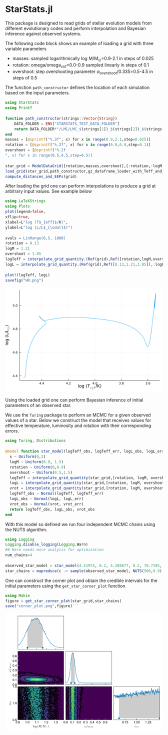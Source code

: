 # StarStats.jl

This package is designed to read grids of stellar evolution models from different evolutionary codes and perform interpolation and Bayesian inference against observed systems.

The following code  block shows an example of loading a grid with three variable parameters

* masses: sampled logarithmically log M/M$_{\odot}$=0.9-2.1 in steps of 0.025
* rotation:  omega/omega$_{crit}$=0.0-0.9 sampled linearly in steps of 0.1
* overshoot:  step overshooting parameter $\alpha_{overshoot}/0.335$=0.5-4.5 in steps of 0.5

The function `path_constructor` defines the location of each simulation based on the input parameters.

```julia
using StarStats
using Printf

function path_constructor(strings::Vector{String})
    DATA_FOLDER = ENV["STARSTATS_TEST_DATA_FOLDER"]
    return DATA_FOLDER*"/LMC/LMC_$(strings[1])_$(strings[2])_$(strings[3]).track.gz"
end
masses = [@sprintf("%.3f", x) for x in range(0.9,2.1,step=0.025)]
rotation = [@sprintf("%.2f", x) for x in range(0.0,0.9,step=0.1)]
overshoot = [@sprintf("%.2f
", x) for x in range(0.5,4.5,step=0.5)]

star_grid = ModelDataGrid([rotation,masses,overshoot],[:rotation,:logM,:overshoot])
load_grid(star_grid,path_constructor,gz_dataframe_loader_with_Teff_and_star_age_fix); 
compute_distances_and_EEPs(grid)
```

After loading the grid one can perform interpolations to produce a grid at arbitrary input values. See example below

```julia
using LaTeXStrings
using Plots
plot(legend=false,
xflip=true, 
xlabel=L"log (T$_{eff}$/K)",
ylabel=L"log (L/L$_{\odot}$)")

xvals = LinRange(0,5, 1000)
rotation = 0.13
logM = 1.21
overshoot = 1.05
logTeff = interpolate_grid_quantity.(Ref(grid),Ref([rotation,logM,overshoot]),:logTeff, xvals)
logL = interpolate_grid_quantity.(Ref(grid),Ref([0.13,1.21,1.05]),:logL, xvals)

plot!(logTeff, logL)
savefig("HR.png")
```

![example HR](test_notebook/HR.png)

Using the loaded grid one can perform Bayesian inference of initial parameters of an observed star.

We use the `Turing` package to perform an MCMC   for a given  observed values of a star. Below we construct the model that receives values for effective temperature, luminosity and rotation with their corresponding errors.

```julia
using Turing, Distributions

@model function star_model(logTeff_obs, logTeff_err, logL_obs, logL_err, vrot_obs, vrot_err, star_grid)
  x ~ Uniform(0,3)
  logM ~ Uniform(0.9, 1.5)
  rotation ~ Uniform(0,0.9)
  overshoot ~ Uniform(0.5,1.5)
  logTeff = interpolate_grid_quantity(star_grid,[rotation, logM, overshoot],:logTeff,x)
  logL = interpolate_grid_quantity(star_grid,[rotation, logM, overshoot],:logL,x)
  vrot = interpolate_grid_quantity(star_grid,[rotation, logM, overshoot],:vrot,x)
  logTeff_obs ~ Normal(logTeff, logTeff_err)
  logL_obs ~ Normal(logL, logL_err)
  vrot_obs ~ Normal(vrot, vrot_err)
  return logTeff_obs, logL_obs, vrot_obs
end
```

With this model so defined we run four independent MCMC chains using the NUTS algorithm.

```julia
using Logging
Logging.disable_logging(Logging.Warn)
## Here needs more analysis for optimization
num_chains=4

observed_star_model = star_model(4.51974, 0.2, 4.289877, 0.2, 70.7195, 20, star_grid)
star_chains = mapreduce(c -> sample(observed_star_model, NUTS(500,0.9), 20000;stream=false, progress=true), chainscat, 1:num_chains)
```

One can  construct the corner plot and obtain the credible intervals for the initial parameters using the `get_star_corner_plot` function.

```julia
using Makie
figure = get_star_corner_plot(star_grid,star_chains)
save("corner_plot.png",figure)```
```


![example corner plot](test_notebook/corner_plot.png)



